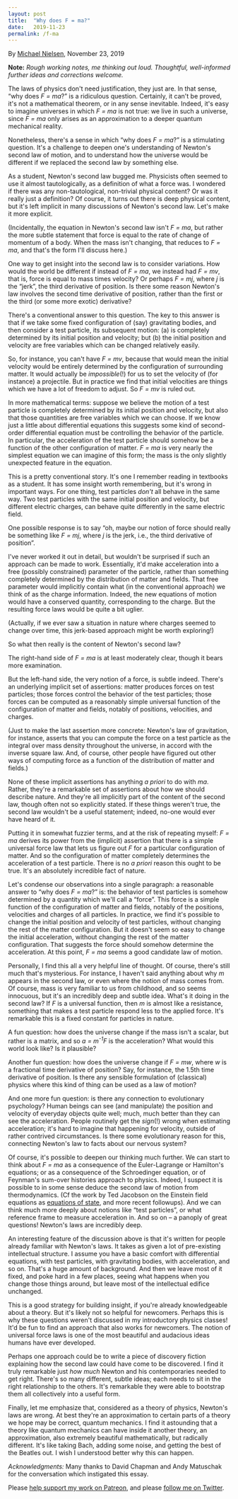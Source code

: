 ```yaml
---
layout: post
title:  "Why does F = ma?"
date:   2019-11-23
permalink: /f-ma
---
```


By <a href="http://michaelnielsen.org">Michael Nielsen</a>, November
23, 2019

**Note:** *Rough working notes, me thinking out loud. Thoughtful,
well-informed further ideas and corrections welcome.*

The laws of physics don't need justification, they just are. In that
sense, &ldquo;why does _F = ma_?&rdquo; is a ridiculous
question. Certainly, it can't be proved, it's not a mathematical
theorem, or in any sense inevitable. Indeed, it's easy to imagine
universes in which _F = ma_ is not true: we live in such a universe,
since _F = ma_ only arises as an approximation to a deeper quantum
mechanical reality.

Nonetheless, there's a sense in which &ldquo;why does _F = ma_?&rdquo;
is a stimulating question. It's a challenge to deepen one's
understanding of Newton's second law of motion, and to understand how
the universe would be different if we replaced the second law by
something else.

As a student, Newton's second law bugged me. Physicists often seemed
to use it almost tautologically, as a definition of what a force was.
I wondered if there was any non-tautological, non-trivial physical
content? Or was it really just a definition? Of course, it turns out
there is deep physical content, but it's left implicit in many
discussions of Newton's second law. Let's make it more explicit.

(Incidentally, the equation in Newton's second law isn't _F = ma_, but
rather the more subtle statement that force is equal to the rate of
change of momentum of a body. When the mass isn't changing, that
reduces to _F = ma_, and that's the form I'll discuss here.)

One way to get insight into the second law is to consider
variations. How would the world be different if instead of _F = ma_,
we instead had _F = mv_, that is, force is equal to mass times
velocity?  Or perhaps _F = mj_, where _j_ is the &ldquo;jerk&rdquo;,
the third derivative of position. Is there some reason Newton's law
involves the second time derivative of position, rather than the first
or the third (or some more exotic) derivative?

There's a conventional answer to this question. The key to this answer
is that if we take some fixed configuration of (say) gravitating
bodies, and then consider a test particle, its subsequent motion: (a)
is completely determined by its initial position and velocity; but (b)
the initial position and velocity are free variables which can be
changed relatively easily.

So, for instance, you can't have _F = mv_, because that would mean the
initial velocity would be entirely determined by the configuration of
surrounding matter. It would actually be _impossible_(!) for us to set
the velocity of (for instance) a projectile. But in practice we find
that initial velocities are things which we have a lot of freedom to
adjust. So _F = mv_ is ruled out.

In more mathematical terms: suppose we believe the motion of a test
particle is completely determined by its initial position and
velocity, but also that those quantities are free variables which we
can choose. If we know just a little about differential equations this
suggests some kind of second-order differential equation must be
controlling the behavior of the particle. In particular, the
acceleration of the test particle should somehow be a function of the
other configuration of matter. _F = ma_ is very nearly the simplest
equation we can imagine of this form; the mass is the only slightly
unexpected feature in the equation.

This is a pretty conventional story. It's one I remember reading in
textbooks as a student. It has some insight worth remembering, but
it's wrong in important ways. For one thing, test particles _don't_
all behave in the same way. Two test particles with the same initial
position and velocity, but different electric charges, can behave
quite differently in the same electric field.

One possible response is to say &ldquo;oh, maybe our notion of force
should really be something like _F = mj_, where _j_ is the jerk, i.e.,
the third derivative of position&rdquo;.

I've never worked it out in detail, but wouldn't be surprised if such
an approach can be made to work. Essentially, it'd make acceleration
into a free (possibly constrained) parameter of the particle, rather
than something completely determined by the distribution of matter and
fields. That free parameter would implicitly contain what (in the
conventional approach) we think of as the charge information. Indeed,
the new equations of motion would have a conserved quantity,
corresponding to the charge. But the resulting force laws would be
quite a bit uglier.

(Actually, if we ever saw a situation in nature where charges seemed
to change over time, this jerk-based approach might be worth
exploring!)

So what then really is the content of Newton's second law?

The right-hand side of _F = ma_ is at least moderately clear, though
it bears more examination.

But the left-hand side, the very notion of a force, is subtle
indeed. There's an underlying implicit set of assertions: matter
produces forces on test particles; those forces control the behavior
of the test particles; those forces can be computed as a reasonably
simple universal function of the configuration of matter and fields,
notably of positions, velocities, and charges.

(Just to make the last assertion more concrete: Newton's law of
gravitation, for instance, asserts that you can compute the force on a
test particle as the integral over mass density throughout the
universe, in accord with the inverse square law. And, of course, other
people have figured out other ways of computing force as a function of
the distribution of matter and fields.)

None of these implicit assertions has anything _a priori_ to do with
_ma_. Rather, they're a remarkable set of assertions about how we
should describe nature. And they're all implicitly part of the content
of the second law, though often not so explicitly stated. If these
things weren't true, the second law wouldn't be a useful statement;
indeed, no-one would ever have heard of it.

Putting it in somewhat fuzzier terms, and at the risk of repeating
myself: _F = ma_ derives its power from the (implicit) assertion that
there is a simple universal force law that lets us figure out _F_ for a
particular configuration of matter. And so the configuration of matter
completely determines the acceleration of a test particle. There is no
_a priori_ reason this ought to be true. It's an absolutely incredible
fact of nature.

Let's condense our observations into a single paragraph: a reasonable
answer to &ldquo;why does _F = ma_?&rdquo; is: the behavior of test
particles is somehow determined by a quantity which we'll call a
&ldquo;force&rdquo;. This force is a simple function of the
configuration of matter and fields, notably of the positions,
velocities and charges of all particles. In practice, we find it's
possible to change the initial position and velocity of test
particles, without changing the rest of the matter configuration. But
it doesn't seem so easy to change the initial acceleration, without
changing the rest of the matter configuration. That suggests the force
should somehow determine the acceleration. At this point, _F = ma_
seems a good candidate law of motion.

Personally, I find this all a very helpful line of thought. Of course,
there's still much that's mysterious. For instance, I haven't said
anything about why _m_ appears in the second law, or even where the
notion of mass comes from. Of course, mass is very familiar to us from
childhood, and so seems innocuous, but it's an incredibly deep and
subtle idea. What's it doing in the second law? If _F_ is a universal
function, then _m_ is almost like a resistance, something that makes a
test particle respond less to the applied force. It's remarkable this
is a fixed constant for particles in nature.

A fun question: how does the universe change if the mass isn't a
scalar, but rather is a matrix, and so _a = m<sup>-1</sup>F_ is the
acceleration? What would this world look like? Is it plausible?

Another fun question: how does the universe change if _F = mw_, where
_w_ is a fractional time derivative of position? Say, for instance,
the 1.5th time derivative of position. Is there any sensible
formulation of (classical) physics where this kind of thing can be
used as a law of motion?

And one more fun question: is there any connection to evolutionary
psychology?  Human beings can see (and manipulate) the position and
velocity of everyday objects quite well; much, much better than they
can see the acceleration. People routinely get the _sign_(!) wrong
when estimating acceleration; it's hard to imagine that happening for
velocity, outside of rather contrived circumstances. Is there some
evolutionary reason for this, connecting Newton's law to facts about
our nervous system?

Of course, it's possible to deepen our thinking much further. We can
start to think about _F = ma_ as a consequence of the Euler-Lagrange
or Hamilton's equations; or as a consequence of the Schroedinger
equation, or of Feynman's sum-over histories approach to
physics. Indeed, I suspect it is possible to in some sense deduce the
second law of motion from thermodynamics. (Cf the work by Ted Jacobson
on the Einstein field equations as [equations of state](https://arxiv.org/abs/gr-qc/9504004 ), and more
recent followups). And we can think much more deeply about notions
like &ldquo;test particles&rdquo;, or what reference frame to measure
acceleration in. And so on &ndash; a panoply of great questions!
Newton's laws are incredibly deep.

An interesting feature of the discussion above is that it's written
for people already familiar with Newton's laws. It takes as given a
lot of pre-existing intellectual structure. I assume you have a basic
comfort with differential equations, with test particles, with
gravitating bodies, with acceleration, and so on. That's a huge amount
of background. And then we leave most of it fixed, and poke hard in a
few places, seeing what happens when you change those things around,
but leave most of the intellectual edifice unchanged.

This is a good strategy for building insight, if you're already
knowledgeable about a theory. But it's likely not so helpful for
newcomers.  Perhaps this is why these questions weren't discussed in
my introductory physics classes! It'd be fun to find an approach that
also works for newcomers. The notion of universal force laws is one of
the most beautiful and audacious ideas humans have ever developed.

Perhaps one approach could be to write a piece of discovery fiction
explaining how the second law could have come to be discovered. I find
it truly remarkable just _how much_ Newton and his contemporaries
needed to get right. There's so many different, subtle ideas; each
needs to sit in the right relationship to the others. It's remarkable
they were able to bootstrap them all collectively into a useful form.

Finally, let me emphasize that, considered as a theory of physics,
Newton's laws are wrong. At best they're an approximation to certain
parts of a theory we hope may be correct, quantum mechanics. I find it
astounding that a theory like quantum mechanics can have inside it
another theory, an approximation, also extremely beautiful
mathematically, but radically different. It's like taking Bach, adding
some noise, and getting the best of the Beatles out. I wish I
understood better why this can happen.

*Acknowledgments:* Many thanks to David Chapman and Andy Matuschak for
the conversation which instigated this essay.

Please [help support my work on Patreon](https://www.patreon.com/quantumcountry), and
please [follow me on Twitter](https://twitter.com/michael_nielsen).

